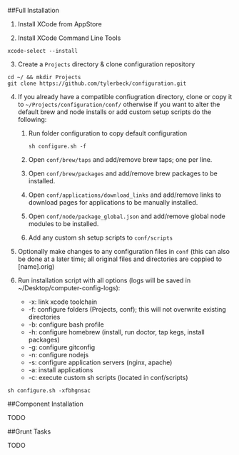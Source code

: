 ##Full Installation
1. Install XCode from AppStore

2. Install XCode Command Line Tools
```
xcode-select --install
```
3. Create a `Projects` directory & clone configuration repository
```
cd ~/ && mkdir Projects
git clone https://github.com/tylerbeck/configuration.git
```

4. If you already have a compatible confiugration directory, clone or copy it to `~/Projects/configuration/conf/` otherwise if you want to alter the default brew and node installs or add custom setup scripts do the following:
	
	1. Run folder configuration to copy default configuration
	
		```
		sh configure.sh -f
		```
	2. Open `conf/brew/taps` and add/remove brew taps; one per line.
	3. Open `conf/brew/packages` and add/remove brew packages to be installed.
	4. Open `conf/applications/download_links` and add/remove links to download pages for applications to be manually installed.
	5. Open `conf/node/package_global.json` and add/remove global node modules to be installed.
	6. Add any custom sh setup scripts to `conf/scripts`

5. Optionally make changes to any configuration files in `conf` (this can also be done at a later time; all original files and directories are coppied to [name].orig)
	

5. Run installation script with all options (logs will be saved in ~/Desktop/computer-config-logs):
	* -x: link xcode toolchain 
	* -f: configure folders (Projects, conf); this will not overwrite existing directories
	* -b: configure bash profile
	* -h: configure homebrew (install, run doctor, tap kegs, install packages)
	* -g: configure gitconfig
	* -n: configure nodejs
	* -s: configure application servers (nginx, apache)
	* -a: install applications
	* -c: execute custom sh scripts (located in conf/scripts)
	
```
sh configure.sh -xfbhgnsac
```




##Component Installation

TODO

##Grunt Tasks

TODO













